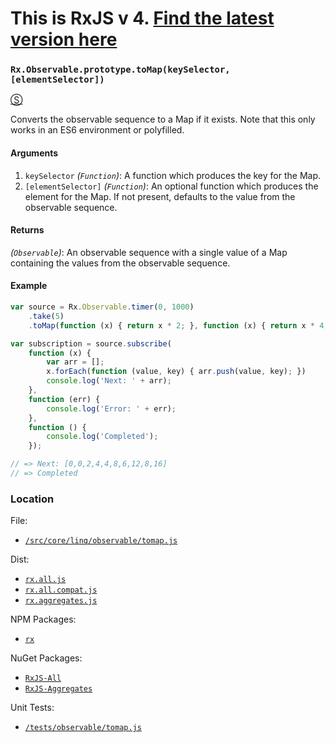 # This is RxJS v 4. [Find the latest version here](https://github.com/reactivex/rxjs)
### `Rx.Observable.prototype.toMap(keySelector, [elementSelector])`
[&#x24C8;](https://github.com/Reactive-Extensions/RxJS/blob/master/src/core/linq/observable/tomap.js "View in source")

Converts the observable sequence to a Map if it exists.  Note that this only works in an ES6 environment or polyfilled.

#### Arguments
1. `keySelector` *(`Function`)*: A function which produces the key for the Map.
2. `[elementSelector]` *(`Function`)*: An optional function which produces the element for the Map. If not present, defaults to the value from the observable sequence.

#### Returns
*(`Observable`)*: An observable sequence with a single value of a Map containing the values from the observable sequence.

#### Example
```js
var source = Rx.Observable.timer(0, 1000)
    .take(5)
    .toMap(function (x) { return x * 2; }, function (x) { return x * 4; });

var subscription = source.subscribe(
    function (x) {
        var arr = [];
        x.forEach(function (value, key) { arr.push(value, key); })
        console.log('Next: ' + arr);
    },
    function (err) {
        console.log('Error: ' + err);
    },
    function () {
        console.log('Completed');
    });

// => Next: [0,0,2,4,4,8,6,12,8,16]
// => Completed
```

### Location

File:
- [`/src/core/linq/observable/tomap.js`](https://github.com/Reactive-Extensions/RxJS/blob/master/src/core/linq/observable/tomap.js)

Dist:
- [`rx.all.js`](https://github.com/Reactive-Extensions/RxJS/blob/master/dist/rx.all.js)
- [`rx.all.compat.js`](https://github.com/Reactive-Extensions/RxJS/blob/master/dist/rx.all.compat.js)
- [`rx.aggregates.js`](https://github.com/Reactive-Extensions/RxJS/blob/master/dist/rx.aggregates.js)

NPM Packages:
- [`rx`](https://www.npmjs.org/package/rx)

NuGet Packages:
- [`RxJS-All`](http://www.nuget.org/packages/RxJS-All/)
- [`RxJS-Aggregates`](http://www.nuget.org/packages/RxJS-Aggregates/)

Unit Tests:
- [`/tests/observable/tomap.js`](https://github.com/Reactive-Extensions/RxJS/blob/master/tests/observable/tomap.js)
